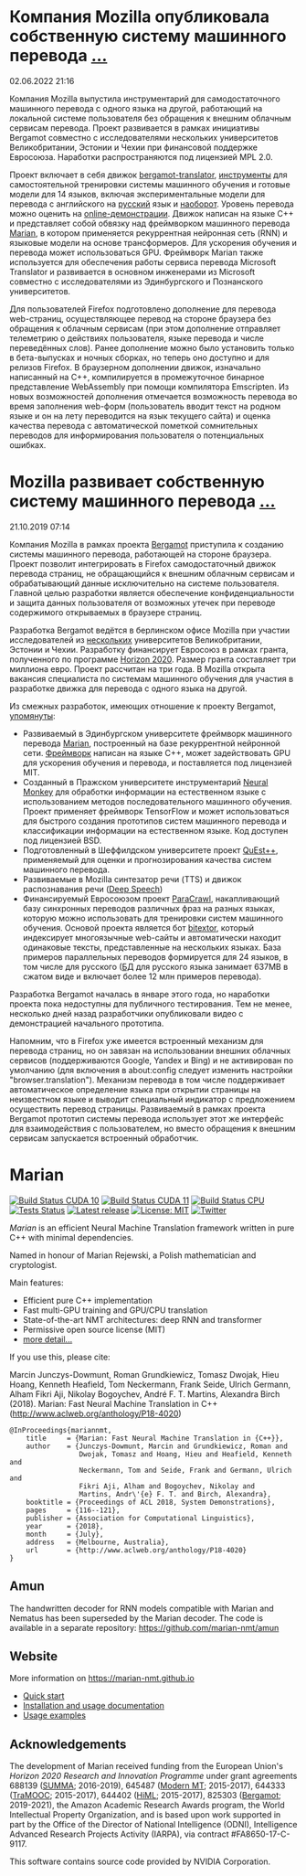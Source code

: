 Компания Mozilla опубликовала собственную систему машинного перевода [...](https://opennet.ru/57292-translate)
=====
02.06.2022 21:16

Компания Mozilla выпустила инструментарий для самодостаточного машинного перевода с одного языка на другой, работающий на локальной системе пользователя без обращения к внешним облачным сервисам перевода. Проект развивается в рамках инициативы Bergamot совместно с исследователями нескольких университетов Великобритании, Эстонии и Чехии при финансовой поддержке Евросоюза. Наработки распространяются под лицензией MPL 2.0.

Проект включает в себя движок [bergamot-translator](https://github.com/browsermt/bergamot-translator), [инструменты](https://github.com/mozilla/firefox-translations-training) для самостоятельной тренировки системы машинного обучения и готовые модели для 14 языков, включая экспериментальные модели для перевода с английского на [русский](https://github.com/mozilla/firefox-translations-models/tree/main/models/dev/enru) язык и [наоборот](https://github.com/mozilla/firefox-translations-models/tree/main/models/dev/ruen). Уровень перевода можно оценить на [online-демонстрации](https://mozilla.github.io/translate).
Движок написан на языке C++ и представляет собой обвязку над фреймворком машинного перевода [Marian](https://marian-nmt.github.io), в котором применяется рекуррентная нейронная сеть (RNN) и языковые модели на основе трансформеров. Для ускорения обучения и перевода может использоваться GPU. Фреймворк Marian также используется для обеспечения работы сервиса перевода Microsoft Translator и развивается в основном инженерами из Microsoft совместно с исследователями из Эдинбургского и Познанского университетов.

Для пользователей Firefox подготовлено дополнение для перевода web-страниц, осуществляющее перевод на стороне браузера без обращения к облачным сервисам (при этом дополнение отправляет телеметрию о действиях пользователя, языке перевода и числе переведённых слов). Ранее дополнение можно было установить только в бета-выпусках и ночных сборках, но теперь оно доступно и для релизов Firefox. В браузерном дополнении движок, изначально написанный на С++, компилируется в промежуточное бинарное представление WebAssembly при помощи компилятора Emscripten. Из новых возможностей дополнения отмечается возможность перевода во время заполнения web-форм (пользователь вводит текст на родном языке и он на лету переводится на язык текущего сайта) и оценка качества перевода с автоматической пометкой сомнительных переводов для информирования пользователя о потенциальных ошибках.

Mozilla развивает собственную систему машинного перевода [...](https://opennet.ru/51718-mozilla)
=====
21.10.2019 07:14

Компания Mozilla в рамках проекта [Bergamot](https://browser.mt) приступила к созданию системы машинного перевода, работающей на стороне браузера. Проект позволит интегрировать в Firefox самодостаточный движок перевода страниц, не обращающийся к внешним облачным сервисам и обрабатывающий данные исключительно на системе пользователя. Главной целью разработки является обеспечение конфиденциальности и защита данных пользователя от возможных утечек при переводе содержимого открываемых в браузере страниц.

Разработка Bergamot ведётся в берлинском офисе Mozilla при участии исследователей из [нескольких](https://browser.mt/partners) университетов Великобритании, Эстонии и Чехии. Разработку финансирует Евросоюз в рамках гранта, полученного по программе [Horizon 2020](https://ec.europa.eu/programmes/horizon2020/en). Размер гранта составляет три миллиона евро. Проект рассчитан на три года. В Mozilla открыта вакансия специалиста по системам машинного обучения для участия в разработке движка для перевода с одного языка на другой.

Из смежных разработок, имеющих отношение к проекту Bergamot, [упомянуты](https://browser.mt/software):

- Развиваемый в Эдинбургском университете фреймворк машинного перевода [Marian](https://marian-nmt.github.io), построенный на базе рекуррентной нейронной сети. [Фреймворк](https://github.com/marian-nmt/marian) написан на языке C++, может задействовать GPU для ускорения обучения и перевода, и поставляется под лицензией MIT.
- Созданный в Пражском университете инструментарий [Neural Monkey](https://github.com/ufal/neuralmonkey) для обработки информации на естественном языке с использованием методов последовательного машинного обучения. Проект применяет фреймворк TensorFlow и может использоваться для быстрого создания прототипов систем машинного перевода и классификации информации на естественном языке. Код доступен под лицензией BSD.
- Подготовленный в Шеффилдском университете проект [QuEst++](https://github.com/ghpaetzold/questplusplus), применяемый для оценки и прогнозирования качества систем машинного перевода.
- Развиваемые в Mozilla синтезатор речи (TTS) и движок распознавания речи ([Deep Speech](https://github.com/mozilla/DeepSpeech))
- Финансируемый Евросоюзом проект [ParaCrawl](https://paracrawl.eu), накапливающий базу синхронных переводов различных фраз на разных языках, которую можно использовать для тренировки систем машинного обучения. Основой проекта является бот [bitextor](https://github.com/bitextor), который индексирует многоязычные web-сайты и автоматически находит одинаковые тексты, представленные на нескольких языках. База примеров параллельных переводов формируется для 24 языков, в том числе для русского ([БД](https://paracrawl.eu/releases.html) для русского языка занимает 637MB в сжатом виде и включает более 12 млн примеров перевода).

Разработка Bergamot началась в январе этого года, но наработки проекта пока недоступны для публичного тестирования. Тем не менее, несколько дней назад разработчики опубликовали видео с демонстрацией начального прототипа.



Напомним, что в Firefox уже имеется встроенный механизм для перевода страниц, но он завязан на использовании внешних облачных сервисов (поддерживаются Google, Yandex и Bing) и не активирован по умолчанию (для включения в about:config следует изменить настройки "browser.translation"). Механизм перевода в том числе поддерживает автоматическое определение языка при открытии страницы на неизвестном языке и выводит специальный индикатор с предложением осуществить перевод страницы. Развиваемый в рамках проекта Bergamot прототип системы перевода использует этот же интерфейс для взаимодействия с пользователем, но вместо обращения к внешним сервисам запускается встроенный обработчик.

Marian
======


[![Build Status CUDA 10](https://img.shields.io/jenkins/s/http/vali.inf.ed.ac.uk/jenkins/view/marian/job/marian-dev-cuda-10.2.svg?label=CUDA%2010.2)](http://vali.inf.ed.ac.uk/jenkins/job/marian-dev-cuda-10.2/)
[![Build Status CUDA 11](https://img.shields.io/jenkins/s/http/vali.inf.ed.ac.uk/jenkins/view/marian/job/marian-dev-cuda-11.4.svg?label=CUDA%2011.4)](http://vali.inf.ed.ac.uk/jenkins/job/marian-dev-cuda-11.4/)
[![Build Status CPU](https://img.shields.io/jenkins/s/http/vali.inf.ed.ac.uk/jenkins/view/marian/job/marian-dev-cpu.svg?label=CPU)](http://vali.inf.ed.ac.uk/jenkins/job/marian-dev-cpu/)
[![Tests Status](https://img.shields.io/jenkins/s/http/vali.inf.ed.ac.uk/jenkins/view/marian/job/marian-regression-tests.svg?label=tests)](http://vali.inf.ed.ac.uk/jenkins/job/marian-regression-tests/)
[![Latest release](https://img.shields.io/github/release/marian-nmt/marian.svg?label=release)](https://github.com/marian-nmt/marian/releases)
[![License: MIT](https://img.shields.io/badge/License-MIT-blue.svg)](./LICENSE.md)
[![Twitter](https://img.shields.io/twitter/follow/marian_nmt.svg?style=social)](https://twitter.com/intent/follow?screen_name=marian_nmt)

*Marian* is an efficient Neural Machine Translation framework written in pure
C++ with minimal dependencies.

Named in honour of Marian Rejewski, a Polish mathematician and cryptologist.

Main features:

- Efficient pure C++ implementation
- Fast multi-GPU training and GPU/CPU translation
- State-of-the-art NMT architectures: deep RNN and transformer
- Permissive open source license (MIT)
- [more detail...](https://marian-nmt.github.io/features)

If you use this, please cite:

Marcin Junczys-Dowmunt, Roman Grundkiewicz, Tomasz Dwojak, Hieu Hoang, Kenneth
Heafield, Tom Neckermann, Frank Seide, Ulrich Germann, Alham Fikri Aji, Nikolay
Bogoychev, André F. T. Martins, Alexandra Birch (2018). Marian: Fast Neural
Machine Translation in C++ (http://www.aclweb.org/anthology/P18-4020)

    @InProceedings{mariannmt,
        title     = {Marian: Fast Neural Machine Translation in {C++}},
        author    = {Junczys-Dowmunt, Marcin and Grundkiewicz, Roman and
                     Dwojak, Tomasz and Hoang, Hieu and Heafield, Kenneth and
                     Neckermann, Tom and Seide, Frank and Germann, Ulrich and
                     Fikri Aji, Alham and Bogoychev, Nikolay and
                     Martins, Andr\'{e} F. T. and Birch, Alexandra},
        booktitle = {Proceedings of ACL 2018, System Demonstrations},
        pages     = {116--121},
        publisher = {Association for Computational Linguistics},
        year      = {2018},
        month     = {July},
        address   = {Melbourne, Australia},
        url       = {http://www.aclweb.org/anthology/P18-4020}
    }

## Amun

The handwritten decoder for RNN models compatible with Marian and Nematus has
been superseded by the Marian decoder. The code is available in a separate
repository: https://github.com/marian-nmt/amun

## Website

More information on https://marian-nmt.github.io

- [Quick start](https://marian-nmt.github.io/quickstart)
- [Installation and usage documentation](https://marian-nmt.github.io/docs)
- [Usage examples](https://marian-nmt.github.io/examples)

## Acknowledgements

The development of Marian received funding from the European Union's
_Horizon 2020 Research and Innovation Programme_ under grant agreements
688139 ([SUMMA](http://www.summa-project.eu); 2016-2019),
645487 ([Modern MT](http://www.modernmt.eu); 2015-2017),
644333 ([TraMOOC](http://tramooc.eu/); 2015-2017),
644402 ([HiML](http://www.himl.eu/); 2015-2017),
825303 ([Bergamot](https://browser.mt/); 2019-2021),
the Amazon Academic Research Awards program,
the World Intellectual Property Organization,
and is based upon work supported in part by the Office of the Director of
National Intelligence (ODNI), Intelligence Advanced Research Projects Activity
(IARPA), via contract #FA8650-17-C-9117.

This software contains source code provided by NVIDIA Corporation.
